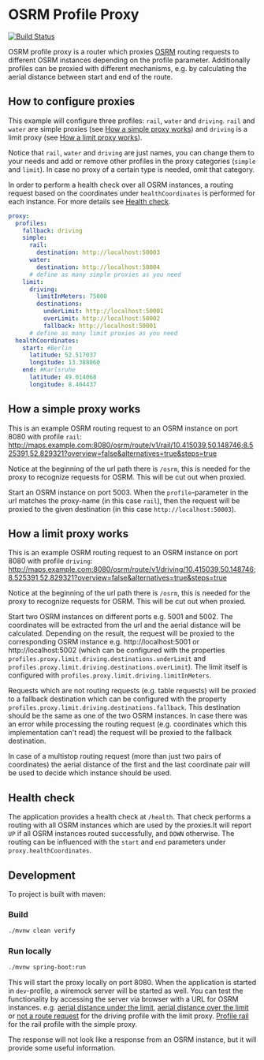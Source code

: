 # OSRM Profile Proxy

[![Build Status](https://travis-ci.org/Contargo/osrm-profile-proxy.svg?branch=master)](https://travis-ci.org/Contargo/osrm-profile-proxy)

OSRM profile proxy is a router which proxies [OSRM](http://project-osrm.org/)
routing requests to different OSRM instances depending on the profile parameter.
Additionally profiles can be proxied with different mechanisms, e.g. by
calculating the aerial distance between start and end of the route.

## How to configure proxies

This example will configure three profiles: `rail`, `water` and `driving`.
`rail` and `water` are simple proxies (see
[How a simple proxy works](#how-a-simple-proxy-works)) and `driving` is a limit
proxy (see [How a limit proxy works](#how-a-limit-proxy-works)).

Notice that `rail`, `water` and `driving` are just names, you can change them to
your needs and add or remove other profiles in the proxy categories (`simple`
and `limit`). In case no proxy of a certain type is needed, omit that category.

In order to perform a health check over all OSRM instances, a routing request
based on the coordinates under `healthCoordinates` is performed for each 
instance. For more details see [Health check](#health-check).

```yaml
proxy:
  profiles:
    fallback: driving
    simple:
      rail:
        destination: http://localhost:50003
      water:
        destination: http://localhost:50004
      # define as many simple proxies as you need
    limit:
      driving:
        limitInMeters: 75000
        destinations:
          underLimit: http://localhost:50001
          overLimit: http://localhost:50002
          fallback: http://localhost:50001
      # define as many limit proxies as you need
  healthCoordinates:
    start: #Berlin
      latitude: 52.517037
      longitude: 13.388860
    end: #Karlsruhe
      latitude: 49.014068
      longitude: 8.404437
```

## How a simple proxy works
This is an example OSRM routing request to an OSRM instance on port 8080 with
profile `rail`:
http://maps.example.com:8080/osrm/route/v1/rail/10.415039,50.148746;8.525391,52.829321?overview=false&alternatives=true&steps=true

Notice at the beginning of the url path there is `/osrm`, this is needed
for the proxy to recognize requests for OSRM. This will be cut out when proxied.

Start an OSRM instance on port 5003. When the `profile`-parameter in the url
matches the proxy-name (in this case `rail`), then the request will be proxied
to the given destination (in this case `http://localhost:50003`).


## How a limit proxy works

This is an example OSRM routing request to an OSRM instance on port 8080 with
profile `driving`:
http://maps.example.com:8080/osrm/route/v1/driving/10.415039,50.148746;8.525391,52.829321?overview=false&alternatives=true&steps=true

Notice at the beginning of the url path there is `/osrm`, this is needed
for the proxy to recognize requests for OSRM. This will be cut out when proxied.

Start two OSRM instances on different ports e.g. 5001 and 5002. The
coordinates will be extracted from the url and the aerial distance will be
calculated. Depending on the result, the request will be proxied to the
corresponding OSRM instance e.g. http://localhost:5001 or http://localhost:5002
(which can be configured with the properties
`profiles.proxy.limit.driving.destinations.underLimit` and
`profiles.proxy.limit.driving.destinations.overLimit`). The limit itself is
configured with `profiles.proxy.limit.driving.limitInMeters`.

Requests which are not routing requests (e.g. table requests) will be proxied
to a fallback destination which can be configured with the property
`profiles.proxy.limit.driving.destinations.fallback`. This destination should
be the same as one of the two OSRM instances. In case there was an error while
processing the routing request (e.g. coordinates which this implementation can't
read) the request will be proxied to the fallback destination.

In case of a multistop routing request (more than just two pairs of coordinates)
the aerial distance of the first and the last coordinate pair will be used to
decide which instance should be used.

## Health check

The application provides a health check at `/health`. That check performs a
routing with all OSRM instances which are used by the proxies.It will
report `UP` if all OSRM instances routed successfully, and `DOWN` otherwise. The
routing can be influenced with the `start` and `end` parameters under
`proxy.healthCoordinates`.

## Development

To project is built with maven:

### Build

```bash
./mvnw clean verify
```

### Run locally

```bash
./mvnw spring-boot:run
```

This will start the proxy locally on port 8080. When the application is started
in `dev`-profile, a wiremock server will be started as well. You can test the
functionality by accessing the server via browser with a URL for OSRM
instances.
e.g.
[aerial distance under the limit](http://localhost:8080/osrm/route/v1/driving/8.745117,52.268157;8.828888,52.174774?overview=false&alternatives=true&steps=true&hints=;),
[aerial distance over the limit](http://localhost:8080/osrm/route/v1/driving/10.415039,50.148746;8.525391,52.829321?overview=false&alternatives=true&steps=true)
or
[not a route request](http://localhost:8080/osrm/table/v1/driving/10.415039,50.148746)
for the driving profile with the limit proxy.
[Profile rail](http://localhost:8080/osrm/route/v1/rail/8.745117,52.268157;8.828888,52.174774?overview=false&alternatives=true&steps=true&hints=;)
for the rail profile with the simple proxy.

The response will not look like a response from an OSRM instance, but it will
provide some useful information.
